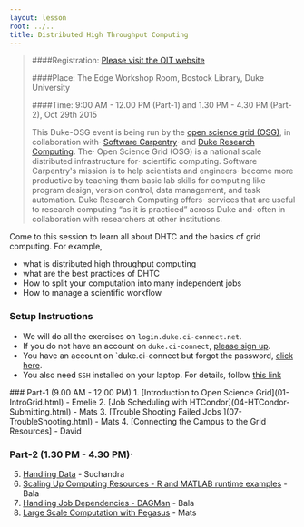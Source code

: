 ```yaml
---
layout: lesson
root: ../..
title: Distributed High Throughput Computing
---
```


>
>####Registration: [Please visit the OIT website ](https://training.oit.duke.edu/enroll/index.php/public_research/show/1377)
>
>####Place: The Edge Workshop Room, Bostock Library, Duke University
>
>####Time: 9:00 AM - 12.00 PM (Part-1) and 1.30 PM - 4.30 PM (Part-2), Oct 29th 2015
>
> This Duke-OSG event is being run by the [open science grid (OSG)](http://opensciencegrid.org/), in collaboration with⋅
> [Software Carpentry](http://software-carpentry.org)⋅
> and <a href="https://rc.duke.edu/author/mdelongduke-edu/">Duke Research Computing</a>.  The⋅
> Open Science Grid (OSG) is a national scale distributed infrastructure for⋅
> scientific computing.  Software Carpentry's mission is to help scientists and engineers⋅
>  become more productive by teaching them basic lab skills for computing
>  like program design, version control, data management, and task automation. Duke Research Computing offers⋅
> services that are useful to research computing “as it is practiced” across Duke and⋅
> often in collaboration with researchers at other institutions.
>



Come to this session to learn all about DHTC and the basics of grid computing. For example, 

*    what is distributed high throughput computing 
*    what are the best practices of DHTC
*    How to split your computation into many independent jobs
*    How to manage a scientific workflow 


### Setup Instructions

*    We will do all the exercises on `login.duke.ci-connect.net`.
*    If you do not have an account on `duke.ci-connect`, [please sign up](https://duke.ci-connect.net/signup). 
*    You have an account on `duke.ci-connect but forgot the password, [click here](http://duke.ci-connect.net/password).  
*    You also need `SSH` installed on your laptop.  For details, follow [this link](http://swc-osg-workshop.github.io/2015-10-27-duke/setup.html)


<div class="toc" markdown="1">
### Part-1 (9.00 AM - 12.00 PM)
1.  [Introduction to Open Science Grid](01-IntroGrid.html) - Emelie
2.  [Job Scheduling with HTCondor](04-HTCondor-Submitting.html) - Mats
3.  [Trouble Shooting Failed Jobs ](07-TroubleShooting.html) - Mats
4.  [Connecting the Campus to the Grid Resources] - David

### Part-2 (1.30 PM - 4.30 PM)⋅
5.  [Handling Data](05-Stash.html)  - Suchandra
6.  [Scaling Up Computing Resources - R and MATLAB runtime examples](04a-ScalingUp.html) - Bala
7.  [Handling Job Dependencies - DAGMan](06-dagman-namd.html) - Bala 
8.  [Large Scale Computation with  Pegasus](06a-pegasus-namd.html) - Mats

</div>
